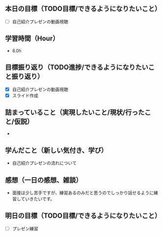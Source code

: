 ## 本日の目標（TODO目標/できるようになりたいこと）
- [ ] 自己紹介プレゼンの動画視聴
　
## 学習時間（Hour）
- 8.0h

## 目標振り返り（TODO進捗/できるようになりたいこと振り返り）
- [x] 自己紹介プレゼンの動画視聴
- [x] スライド作成

##  詰まっていること（実現したいこと/現状/行ったこと/仮説）
-

## 学んだこと（新しい気付き、学び）
- 自己紹介プレゼンの流れについて

## 感想（一日の感想、雑談）
- 面接は少し苦手ですが、練習あるのみだと思うのでしっかり話せるように練習していきたいです。

## 明日の目標（TODO目標/できるようになりたいこと）
- [ ] プレゼン練習

